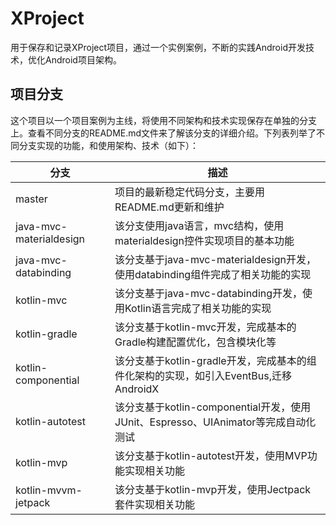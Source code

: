 # XProject
用于保存和记录XProject项目，通过一个实例案例，不断的实践Android开发技术，优化Android项目架构。

## 项目分支
这个项目以一个项目案例为主线，将使用不同架构和技术实现保存在单独的分支上。查看不同分支的README.md文件来了解该分支的详细介绍。下列表列举了不同分支实现的功能，和使用架构、技术（如下）：

| 分支        | 描述           |
| ------------- |------------- |
| master| 项目的最新稳定代码分支，主要用README.md更新和维护 |
| java-mvc-materialdesign| 该分支使用java语言，mvc结构，使用materialdesign控件实现项目的基本功能 |
| java-mvc-databinding| 该分支基于java-mvc-materialdesign开发，使用databinding组件完成了相关功能的实现 |
| kotlin-mvc| 该分支基于java-mvc-databinding开发，使用Kotlin语言完成了相关功能的实现 |
| kotlin-gradle| 该分支基于kotlin-mvc开发，完成基本的Gradle构建配置优化，包含模块化等 |
| kotlin-componential| 该分支基于kotlin-gradle开发，完成基本的组件化架构的实现，如引入EventBus,迁移AndroidX |
| kotlin-autotest| 该分支基于kotlin-componential开发，使用JUnit、Espresso、UIAnimator等完成自动化测试 |
| kotlin-mvp| 该分支基于kotlin-autotest开发，使用MVP功能实现相关功能 |
| kotlin-mvvm-jetpack| 该分支基于kotlin-mvp开发，使用Jectpack套件实现相关功能 |
